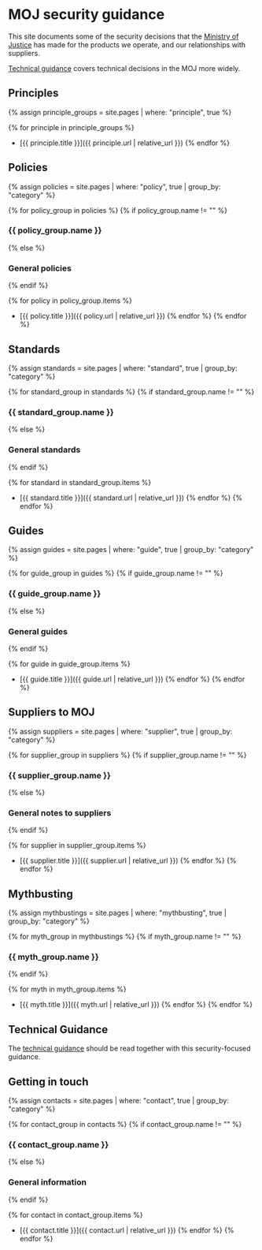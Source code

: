 # MOJ security  guidance

This site documents some of the security decisions that the
[Ministry of Justice](https://www.gov.uk/government/organisations/ministry-of-justice)
has made for the products we operate, and our relationships with suppliers.

[Technical guidance](https://ministryofjustice.github.io/technical-guidance/) covers technical decisions in the MOJ more widely.

## Principles

{% assign principle_groups = site.pages
  | where: "principle", true %}

{% for principle in principle_groups %}
- [{{ principle.title }}]({{ principle.url | relative_url }})
{% endfor %}

## Policies

{% assign policies = site.pages
  | where: "policy", true
  | group_by: "category" %}

{% for policy_group in policies %}
{% if policy_group.name != "" %}
### {{ policy_group.name }}
{% else %}
### General policies
{% endif %}

{% for policy in policy_group.items %}
- [{{ policy.title }}]({{ policy.url | relative_url }})
{% endfor %}
{% endfor %}

## Standards

{% assign standards = site.pages
  | where: "standard", true
  | group_by: "category" %}

{% for standard_group in standards %}
{% if standard_group.name != "" %}
### {{ standard_group.name }}
{% else %}
### General standards
{% endif %}

{% for standard in standard_group.items %}
- [{{ standard.title }}]({{ standard.url | relative_url }})
{% endfor %}
{% endfor %}

## Guides

{% assign guides = site.pages
  | where: "guide", true
  | group_by: "category" %}

{% for guide_group in guides %}
{% if guide_group.name != "" %}
### {{ guide_group.name }}
{% else %}
### General guides
{% endif %}

{% for guide in guide_group.items %}
- [{{ guide.title }}]({{ guide.url | relative_url }})
{% endfor %}
{% endfor %}

## Suppliers to MOJ

{% assign suppliers = site.pages
  | where: "supplier", true
  | group_by: "category" %}

{% for supplier_group in suppliers %}
{% if supplier_group.name != "" %}
### {{ supplier_group.name }}
{% else %}
### General notes to suppliers
{% endif %}

{% for supplier in supplier_group.items %}
- [{{ supplier.title }}]({{ supplier.url | relative_url }})
{% endfor %}
{% endfor %}

## Mythbusting

{% assign mythbustings = site.pages
  | where: "mythbusting", true 
  | group_by: "category" %}

{% for myth_group in mythbustings %}
{% if myth_group.name != "" %}
### {{ myth_group.name }}
{% endif %}

{% for myth in myth_group.items %}
- [{{ myth.title }}]({{ myth.url | relative_url }})
{% endfor %}
{% endfor %}

## Technical Guidance

The [technical guidance](https://ministryofjustice.github.io/technical-guidance/) should be read together with this security-focused guidance.

## Getting in touch

{% assign contacts = site.pages
  | where: "contact", true
  | group_by: "category" %}

{% for contact_group in contacts %}
{% if contact_group.name != "" %}
### {{ contact_group.name }}
{% else %}
### General information
{% endif %}

{% for contact in contact_group.items %}
- [{{ contact.title }}]({{ contact.url | relative_url }})
{% endfor %}
{% endfor %}
